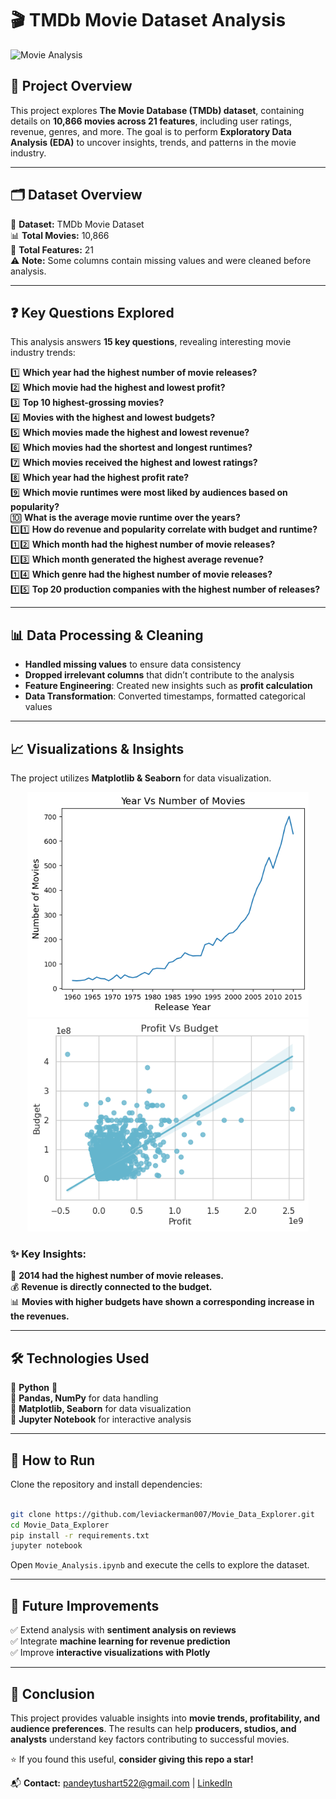 # 🎬 TMDb Movie Dataset Analysis  

![Movie Analysis](https://img.shields.io/badge/Data%20Analysis-TMDb%20Movies-blueviolet?style=for-the-badge)  

## 📌 Project Overview  
This project explores **The Movie Database (TMDb) dataset**, containing details on **10,866 movies across 21 features**, including user ratings, revenue, genres, and more. The goal is to perform **Exploratory Data Analysis (EDA)** to uncover insights, trends, and patterns in the movie industry.  

---

## 🗂️ Dataset Overview  
📂 **Dataset:** TMDb Movie Dataset  
📊 **Total Movies:** 10,866  
📌 **Total Features:** 21  
⚠️ **Note:** Some columns contain missing values and were cleaned before analysis.  

---

## ❓ Key Questions Explored  
This analysis answers **15 key questions**, revealing interesting movie industry trends:  

1️⃣ **Which year had the highest number of movie releases?**  
2️⃣ **Which movie had the highest and lowest profit?**  
3️⃣ **Top 10 highest-grossing movies?**  
4️⃣ **Movies with the highest and lowest budgets?**  
5️⃣ **Which movies made the highest and lowest revenue?**  
6️⃣ **Which movies had the shortest and longest runtimes?**  
7️⃣ **Which movies received the highest and lowest ratings?**  
8️⃣ **Which year had the highest profit rate?**  
9️⃣ **Which movie runtimes were most liked by audiences based on popularity?**  
🔟 **What is the average movie runtime over the years?**  
1️⃣1️⃣ **How do revenue and popularity correlate with budget and runtime?**  
1️⃣2️⃣ **Which month had the highest number of movie releases?**  
1️⃣3️⃣ **Which month generated the highest average revenue?**  
1️⃣4️⃣ **Which genre had the highest number of movie releases?**  
1️⃣5️⃣ **Top 20 production companies with the highest number of releases?**  

---

## 📊 Data Processing & Cleaning  
- **Handled missing values** to ensure data consistency  
- **Dropped irrelevant columns** that didn’t contribute to the analysis  
- **Feature Engineering**: Created new insights such as **profit calculation**  
- **Data Transformation**: Converted timestamps, formatted categorical values  

---

## 📈 Visualizations & Insights  
The project utilizes **Matplotlib & Seaborn** for data visualization.  

<p align="center">
  <img src="images/release_per_year.png" width="450" alt="Movies Released Per Year">
  <img src="images/profit_vs_budget.png" width="450" alt="Profit vs Budget">
</p>  

### ✨ Key Insights:  
🎥 **2014 had the highest number of movie releases.**  
💰 **Revenue is directly connected to the budget.**  
📊 **Movies with higher budgets have shown a corresponding increase in the revenues.**  

---

## 🛠️ Technologies Used  
🔹 **Python** 🐍  
🔹 **Pandas, NumPy** for data handling  
🔹 **Matplotlib, Seaborn** for data visualization  
🔹 **Jupyter Notebook** for interactive analysis  

---

## 🚀 How to Run  
Clone the repository and install dependencies:  

```bash

git clone https://github.com/leviackerman007/Movie_Data_Explorer.git
cd Movie_Data_Explorer
pip install -r requirements.txt
jupyter notebook

```
Open `Movie_Analysis.ipynb` and execute the cells to explore the dataset.  

---

## 🔮 Future Improvements  
✅ Extend analysis with **sentiment analysis on reviews**  
✅ Integrate **machine learning for revenue prediction**  
✅ Improve **interactive visualizations with Plotly**  

---

## 📌 Conclusion  
This project provides valuable insights into **movie trends, profitability, and audience preferences**. The results can help **producers, studios, and analysts** understand key factors contributing to successful movies.  

⭐ If you found this useful, **consider giving this repo a star!**  

📬 **Contact:** [pandeytushart522@gmail.com](mailto:pandeytushart522@gmail.com) | [LinkedIn](https://linkedin.com/in/tushar-pandey-ab94a418a)  

